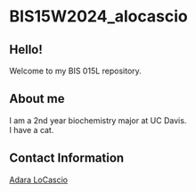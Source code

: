 # BIS15W2024_alocascio
## Hello!
Welcome to my BIS 015L repository.
## About me 
I am a 2nd year biochemistry major at UC Davis.  
I have a cat.
## Contact Information
[Adara LoCascio](amlocascio@ucdavis.edu)
